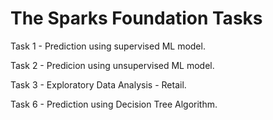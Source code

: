 # The Sparks Foundation Tasks
Task 1 - Prediction using supervised ML model.

Task 2 - Predicion using unsupervised ML model.

Task 3 - Exploratory Data Analysis - Retail.

Task 6 - Prediction using Decision Tree Algorithm.
